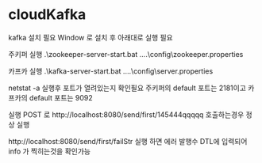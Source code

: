 # cloudKafka

kafka 설치 필요
Window 로 설치 후 아래대로 실행 필요


주키퍼 실행
.\zookeeper-server-start.bat ..\..\config\zookeeper.properties

카프카 실행 
.\kafka-server-start.bat ..\..\config\server.properties


netstat -a 
실행후 포트가 열려있는지 확인필요
주키퍼의  default 포트는 2181이고 카프카의 default 포트는 9092

실행 POST 로 http://localhost:8080/send/first/145444qqqqq 호출하는경우 정상 실행

http://localhost:8080/send/first/failStr 실행 하면 에러 발행수 DTL에 입력되어 info 가 찍히는것을 확인가능
